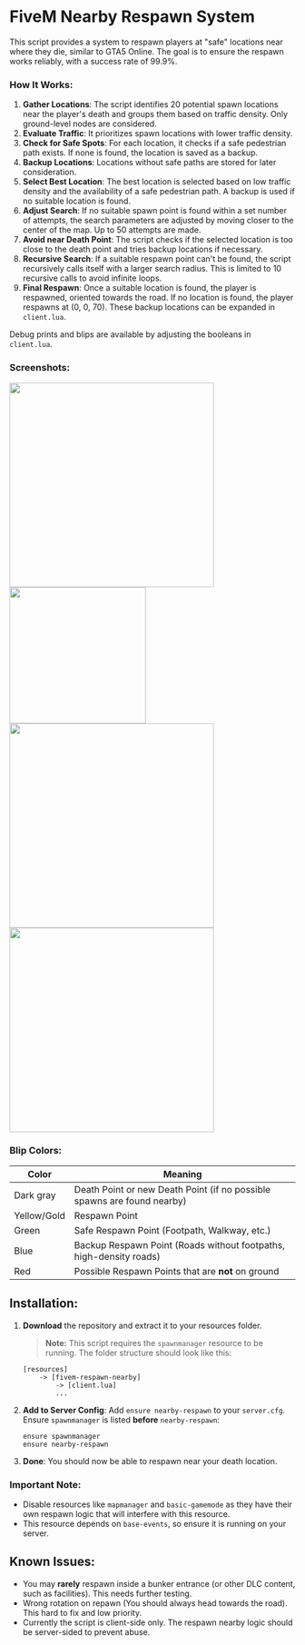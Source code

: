# FiveM Nearby Respawn System

This script provides a system to respawn players at "safe" locations near where they die, similar to GTA5 Online. The goal is to ensure the respawn works reliably, with a success rate of 99.9%.

### How It Works:
1. **Gather Locations**: The script identifies 20 potential spawn locations near the player's death and groups them based on traffic density. Only ground-level nodes are considered.
2. **Evaluate Traffic**: It prioritizes spawn locations with lower traffic density.
3. **Check for Safe Spots**: For each location, it checks if a safe pedestrian path exists. If none is found, the location is saved as a backup.
4. **Backup Locations**: Locations without safe paths are stored for later consideration.
5. **Select Best Location**: The best location is selected based on low traffic density and the availability of a safe pedestrian path. A backup is used if no suitable location is found.
6. **Adjust Search**: If no suitable spawn point is found within a set number of attempts, the search parameters are adjusted by moving closer to the center of the map. Up to 50 attempts are made.
7. **Avoid near Death Point**: The script checks if the selected location is too close to the death point and tries backup locations if necessary.
8. **Recursive Search**: If a suitable respawn point can't be found, the script recursively calls itself with a larger search radius. This is limited to 10 recursive calls to avoid infinite loops.
9. **Final Respawn**: Once a suitable location is found, the player is respawned, oriented towards the road. If no location is found, the player respawns at (0, 0, 70). These backup locations can be expanded in `client.lua`.

Debug prints and blips are available by adjusting the booleans in `client.lua`.

### Screenshots:
<img src="https://github.com/Flamtky/fivem-respawn-nearby/assets/68606032/d2a987e1-db4d-4aed-829f-e4a2638de275" width="360" />
<img src="https://github.com/Flamtky/fivem-respawn-nearby/assets/68606032/96647d78-70d0-4ea2-ab6e-99f4c12a2099" width="240" /><br>
<img src="https://github.com/Flamtky/fivem-respawn-nearby/assets/68606032/4a1823ae-4fd3-43cb-a9e8-e6a82849879e" width="360" />
<img src="https://github.com/Flamtky/fivem-respawn-nearby/assets/68606032/e2ec91c0-d130-4cab-96e9-06951132402e" width="360" />

### Blip Colors:
| Color       | Meaning |
|-------------|----------|
| Dark gray   | Death Point or new Death Point (if no possible spawns are found nearby) |
| Yellow/Gold | Respawn Point |
| Green       | Safe Respawn Point (Footpath, Walkway, etc.) |
| Blue        | Backup Respawn Point (Roads without footpaths, high-density roads) |
| Red         | Possible Respawn Points that are **not** on ground |

## Installation:
1. **Download** the repository and extract it to your resources folder.
   > **Note:** This script requires the `spawnmanager` resource to be running.
   The folder structure should look like this:
    ```
    [resources]
        -> [fivem-respawn-nearby]
            -> [client.lua]
            ...
    ```
2. **Add to Server Config**: Add `ensure nearby-respawn` to your `server.cfg`. Ensure `spawnmanager` is listed **before** `nearby-respawn`:
    ```
    ensure spawnmanager
    ensure nearby-respawn
    ```
3. **Done**: You should now be able to respawn near your death location.

### Important Note:
- Disable resources like `mapmanager` and `basic-gamemode` as they have their own respawn logic that will interfere with this resource.
- This resource depends on `base-events`, so ensure it is running on your server.

## Known Issues:
- You may **rarely** respawn inside a bunker entrance (or other DLC content, such as facilities). This needs further testing.
- Wrong rotation on repawn (You should always head towards the road). This hard to fix and low priority.
- Currently the script is client-side only. The respawn nearby logic should be server-sided to prevent abuse.
